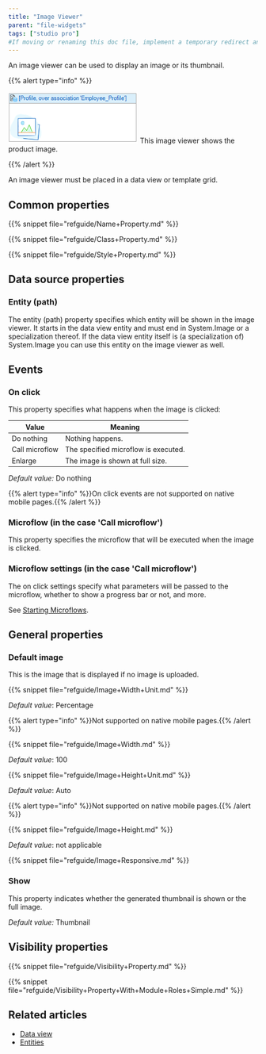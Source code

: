 ```yaml
---
title: "Image Viewer"
parent: "file-widgets"
tags: ["studio pro"]
#If moving or renaming this doc file, implement a temporary redirect and let the respective team know they should update the URL in the product. See Mapping to Products for more details.
---
```



An image viewer can be used to display an image or its thumbnail.

{{% alert type="info" %}}

![](attachments/pages/image-viewer.png)
This image viewer shows the product image.

{{% /alert %}}

An image viewer must be placed in a data view or template grid.

## Common properties

{{% snippet file="refguide/Name+Property.md" %}}

{{% snippet file="refguide/Class+Property.md" %}}

{{% snippet file="refguide/Style+Property.md" %}}

## Data source properties

### Entity (path)

The entity (path) property specifies which entity will be shown in the image viewer. It starts in the data view entity and must end in System.Image or a specialization thereof. If the data view entity itself is (a specialization of) System.Image you can use this entity on the image viewer as well.

## Events

### On click

This property specifies what happens when the image is clicked:

| Value | Meaning |
| --- | --- |
| Do nothing | Nothing happens. |
| Call microflow | The specified microflow is executed. |
| Enlarge | The image is shown at full size. |

_Default value:_ Do nothing

{{% alert type="info" %}}On click events are not supported on native mobile pages.{{% /alert %}}

### Microflow (in the case 'Call microflow')

This property specifies the microflow that will be executed when the image is clicked.

### Microflow settings (in the case 'Call microflow')

The on click settings specify what parameters will be passed to the microflow, whether to show a progress bar or not, and more.

See [Starting Microflows](starting-microflows).

## General properties

### Default image

This is the image that is displayed if no image is uploaded.

{{% snippet file="refguide/Image+Width+Unit.md" %}}

*Default value*: Percentage

{{% alert type="info" %}}Not supported on native mobile pages.{{% /alert %}}

{{% snippet file="refguide/Image+Width.md" %}}

*Default value*: 100

{{% snippet file="refguide/Image+Height+Unit.md" %}}

*Default value*: Auto

{{% alert type="info" %}}Not supported on native mobile pages.{{% /alert %}}

{{% snippet file="refguide/Image+Height.md" %}}

*Default value*: not applicable

{{% snippet file="refguide/Image+Responsive.md" %}}

### Show

This property indicates whether the generated thumbnail is shown or the full image.

_Default value:_ Thumbnail

## Visibility properties

{{% snippet file="refguide/Visibility+Property.md" %}}

{{% snippet file="refguide/Visibility+Property+With+Module+Roles+Simple.md" %}}

## Related articles

*   [Data view](data-view)
*   [Entities](entities)

